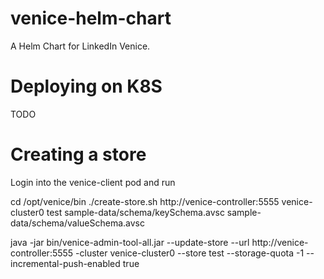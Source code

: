 # venice-helm-chart

A Helm Chart for LinkedIn Venice. 

# Deploying on K8S

TODO

# Creating a store

Login into the venice-client pod and run

cd /opt/venice/bin
./create-store.sh http://venice-controller:5555 venice-cluster0 test sample-data/schema/keySchema.avsc sample-data/schema/valueSchema.avsc


java -jar bin/venice-admin-tool-all.jar --update-store --url  http://venice-controller:5555 -cluster venice-cluster0 --store test  --storage-quota -1 --incremental-push-enabled true

